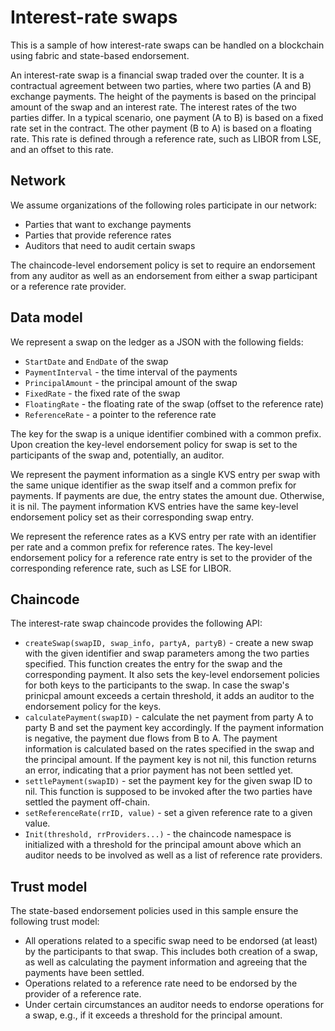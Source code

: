 # Interest-rate swaps

This is a sample of how interest-rate swaps can be handled on a blockchain using
fabric and state-based endorsement.

An interest-rate swap is a financial swap traded over the counter. It is a
contractual agreement between two parties, where two parties (A and B) exchange
payments. The height of the payments is based on the principal amount of the
swap and an interest rate. The interest rates of the two parties differ. In a
typical scenario, one payment (A to B) is based on a fixed rate set in the
contract. The other payment (B to A) is based on a floating rate. This rate is
defined through a reference rate, such as LIBOR from LSE, and an offset to this
rate.

## Network

We assume organizations of the following roles participate in our network:
 * Parties that want to exchange payments
 * Parties that provide reference rates
 * Auditors that need to audit certain swaps

The chaincode-level endorsement policy is set to require an endorsement from any
auditor as well as an endorsement from either a swap participant or a reference
rate provider.

## Data model
We represent a swap on the ledger as a JSON with the following fields:
 * `StartDate` and `EndDate` of the swap
 * `PaymentInterval` - the time interval of the payments
 * `PrincipalAmount` - the principal amount of the swap
 * `FixedRate` - the fixed rate of the swap
 * `FloatingRate` - the floating rate of the swap (offset to the reference rate)
 * `ReferenceRate` - a pointer to the reference rate

The key for the swap is a unique identifier combined with a common prefix. Upon
creation the key-level endorsement policy for swap is set to the participants
of the swap and, potentially, an auditor.

We represent the payment information as a single KVS entry per swap with the
same unique identifier as the swap itself and a common prefix for payments.
If payments are due, the entry states the amount due. Otherwise, it is nil.
The payment information KVS entries have the same key-level endorsement policy
set as their corresponding swap entry.

We represent the reference rates as a KVS entry per rate with an identifier per
rate and a common prefix for reference rates. The key-level endorsement policy
for a reference rate entry is set to the provider of the corresponding reference
rate, such as LSE for LIBOR.

## Chaincode
The interest-rate swap chaincode provides the following API:
 * `createSwap(swapID, swap_info, partyA, partyB)` - create a new swap with the
   given identifier and swap parameters among the two parties specified. This
   function creates the entry for the swap and the corresponding payment. It
   also sets the key-level endorsement policies for both keys to the participants
   to the swap. In case the swap's prinicpal amount exceeds a certain threshold,
   it adds an auditor to the endorsement policy for the keys.
 * `calculatePayment(swapID)` - calculate the net payment from party A to party
   B and set the payment key accordingly. If the payment information is negative,
   the payment due flows from B to A. The payment information is calculated based
   on the rates specified in the swap and the principal amount. If the payment
   key is not nil, this function returns an error, indicating that a prior
   payment has not been settled yet.
 * `settlePayment(swapID)` - set the payment key for the given swap ID to nil.
   This function is supposed to be invoked after the two parties have settled the
   payment off-chain.
 * `setReferenceRate(rrID, value)` - set a given reference rate to a given value.
 * `Init(threshold, rrProviders...)` - the chaincode namespace is initialized
   with a threshold for the principal amount above which an auditor needs to be
   involved as well as a list of reference rate providers.

## Trust model
The state-based endorsement policies used in this sample ensure the following trust model:
 * All operations related to a specific swap need to be endorsed (at least) by
   the participants to that swap. This includes both creation of a swap, as well
   as calculating the payment information and agreeing that the payments have
   been settled.
 * Operations related to a reference rate need to be endorsed by the provider of
   a reference rate.
 * Under certain circumstances an auditor needs to endorse operations for a swap,
   e.g., if it exceeds a threshold for the principal amount.
